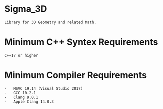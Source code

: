 # Sigma_3D
	Library for 3D Geometry and related Math.

# Minimum C++ Syntex Requirements
	C++17 or higher

# Minimum Compiler Requirements
	-	MSVC 19.14 (Visual Studio 2017)
	-	GCC 10.2.1
	-	Clang 9.0.1
	-	Apple Clang 14.0.3